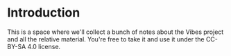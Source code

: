 # Introduction

This is a space where we'll collect a bunch of notes about the Vibes project and all the relative material. You're free to take it and use it under the CC-BY-SA 4.0 license.


